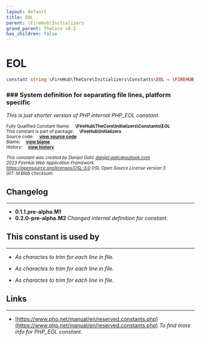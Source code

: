 ```yaml
---
layout: default
title: EOL
parent: \FireHub\Initializers
grand_parent: TheCore v0.2
has_children: false
---
```


<link rel="stylesheet" type="text/css" href="/css/style.css" />

# EOL

```php
constant string \FireHub\TheCore\Initializers\Constants\EOL = \FIREHUB_EOL
```

### ### System definition for separating file lines, platform specific

_This is just shorter version of PHP internal PHP_EOL constant._

<sub>Fully Qualified Constant Name:  **\FireHub\TheCore\Initializers\Constants\EOL**</sub><br>
<sub>This constant is part of package:  **\FireHub\Initializers**</sub><br>
<sub>Source code:  **[view source code](https://github.com/The-FireHub-Project/TheCore/blob/v1.0/src/initializers/constants/definitions.php#L54)**</sub><br>
<sub>Blame:  **[view blame](https://github.com/The-FireHub-Project/TheCore/blame/v1.0/src/initializers/constants/definitions.php)**</sub><br>
<sub>History:  **[view history](https://github.com/The-FireHub-Project/TheCore/commits/v1.0/src/initializers/constants/definitions.php)**</sub><br>

<sub>_This constant was created by Danijel Galić <danijel.galic@outlook.com>_</sub><br>
<sub>_2023 FireHub Web Application Framework_</sub><br>
<sub>_<https://opensource.org/licenses/OSL-3.0> OSL Open Source License version 3_</sub><br>
<sub>_GIT: $Id$ Blob checksum._</sub><br>

## Changelog
***

* **0.1.1.pre-alpha.M1** 
* **0.2.0-pre-alpha.M2** _Changed internal definition for constant._


## This constant is used by
***

* *As charactes to trim for each line in file.*

* *As charactes to trim for each line in file.*

* *As charactes to trim for each line in file.*


## Links
***

* [https://www.php.net/manual/en/reserved.constants.php](https://www.php.net/manual/en/reserved.constants.php) _To find more info for PHP_EOL constant._

